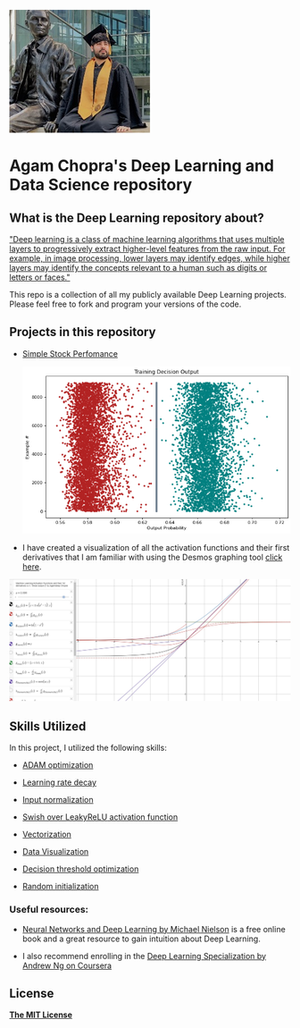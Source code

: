 ![Agam Chopra](https://github.com/AgamChopra/deep-learning/blob/master/assets/img/agam-graduation-purdue-2020-small.png?raw=true)

# Agam Chopra's Deep Learning and Data Science repository

## What is the Deep Learning repository about?

["Deep learning is a class of machine learning algorithms that uses multiple layers to progressively extract higher-level features from the raw input. For example, in image processing, lower layers may identify edges, while higher layers may identify the concepts relevant to a human such as digits or letters or faces."](https://en.wikipedia.org/wiki/Deep_learning)

This repo is a collection of all my publicly available Deep Learning projects. Please feel free to fork and program your versions of the code.

## Projects in this repository

* [Simple Stock Perfomance](https://github.com/AgamChopra/deep-learning/tree/master/Simple%20stock%20perfomance%20predictor)

  ![learning decision boundry](https://github.com/AgamChopra/deep-learning/blob/master/Simple%20stock%20perfomance%20predictor/img/train_decision.png?raw=true)

* I have created a visualization of all the activation functions and their first derivatives that I am familiar with using the Desmos graphing tool [click here](https://www.desmos.com/calculator/altncvpktu).

![network](https://github.com/AgamChopra/deep-learning/blob/master/assets/img/desmos_activation.jpg?raw=true)
 
## Skills Utilized
In this project, I utilized the following skills: 

* [ADAM optimization](https://arxiv.org/pdf/1412.6980.pdf)

* [Learning rate decay](https://arxiv.org/pdf/1908.01878.pdf)

* [Input normalization](https://towardsdatascience.com/why-data-should-be-normalized-before-training-a-neural-network-c626b7f66c7d)

* [Swish over LeakyReLU](https://arxiv.org/pdf/1710.05941.pdf)[ activation function](https://arxiv.org/pdf/1901.02671.pdf)

* [Vectorization](https://towardsdatascience.com/what-is-vectorization-in-machine-learning-6c7be3e4440a)

* [Data Visualization](https://towardsdatascience.com/introduction-to-data-visualization-in-python-89a54c97fbed)

* [Decision threshold optimization](https://machinelearningmastery.com/threshold-moving-for-imbalanced-classification/)

* [Random initialization](https://towardsdatascience.com/weight-initialization-techniques-in-neural-networks-26c649eb3b78)

### Useful resources:

* [Neural Networks and Deep Learning by Michael Nielson](http://neuralnetworksanddeeplearning.com/index.html) is a free online book and a great resource to gain intuition about Deep Learning.

* I also recommend enrolling in the [Deep Learning Specialization by Andrew Ng on Coursera](https://www.coursera.org/specializations/deep-learning?utm_source=deeplearningai&utm_medium=institutions&utm_campaign=WebsiteCoursesDLSTopButton)

## License

**[The MIT License](https://choosealicense.com/licenses/mit/)**
